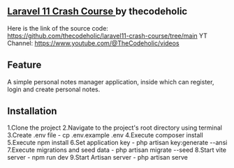 

## <a href="https://www.youtube.com/watch?v=eUNWzJUvkCA">Laravel 11 Crash Course </a>  by thecodeholic

Here is the link of the source code: https://github.com/thecodeholic/laravel11-crash-course/tree/main
YT Channel: https://www.youtube.com/@TheCodeholic/videos


## Feature
 A simple personal notes manager application, inside which can register, login and create personal notes.


## Installation

1.Clone the project
2.Navigate to the project's root directory using terminal
3.Create .env file - cp .env.example .env
4.Execute composer install
5.Execute npm install
6.Set application key - php artisan key:generate --ansi
7.Execute migrations and seed data - php artisan migrate --seed
8.Start vite server - npm run dev
9.Start Artisan server - php artisan serve


